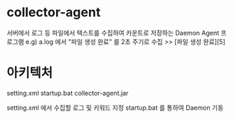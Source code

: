 # collector-agent

서버에서 로그 등 파일에서 텍스트를 수집하여 카운트로 저장하는 Daemon Agent 프로그램
e.g) a.log 에서 "파일 생성 완료" 를 2초 주기로 수집 >> [파일 생성 완료][5]

# 아키텍처
setting.xml
startup.bat
collector-agent.jar

setting.xml 에서 수집할 로그 및 키워드 지정
startup.bat 를 통하여 Daemon 기동
